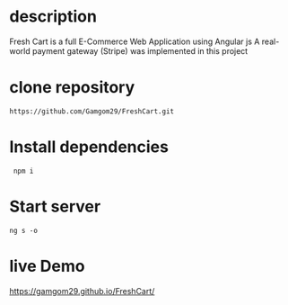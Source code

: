 # description
<p>
  Fresh Cart is a full E-Commerce Web Application using Angular js 
  A real-world payment gateway (Stripe) was implemented in this project
</p>

# clone repository
```
https://github.com/Gamgom29/FreshCart.git
```

# Install dependencies
```
 npm i 
```

# Start server
```
ng s -o
```

 # live Demo
https://gamgom29.github.io/FreshCart/
